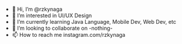 - 👋 Hi, I’m @rzkynaga
- 👀 I’m interested in UI/UX Design
- 🌱 I’m currently learning Java Language, Mobile Dev, Web Dev, etc
- 💞️ I’m looking to collaborate on -nothing-
- 📫 How to reach me instagram.com/rzkynaga

<!---
rzkynaga/rzkynaga is a ✨ special ✨ repository because its `README.md` (this file) appears on your GitHub profile.
You can click the Preview link to take a look at your changes.
--->
